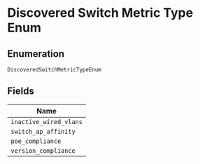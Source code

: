 
# Discovered Switch Metric Type Enum

## Enumeration

`DiscoveredSwitchMetricTypeEnum`

## Fields

| Name |
|  --- |
| `inactive_wired_vlans` |
| `switch_ap_affinity` |
| `poe_compliance` |
| `version_compliance` |


